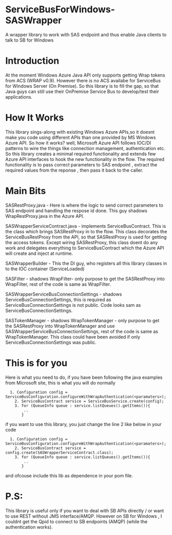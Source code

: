 ServiceBusForWindows-SASWrapper
===============================

A wrapper library to work with SAS endpoint and thus enable Java clients to talk to SB for Windows

Introduction
============
At the moment Windows Azure Java API only supports getting Wrap tokens from ACS (WRAP v0.9). 
However there is no ACS availabe for ServiceBus for Windows Server (On Premise). So this library is to fill the gap, so that
Java guys can still use their OnPremise Service Bus to develop/test their applications.  

How It Works
============
This library sings-along with existing Windows Azure APIs,so it doesnt make you code using different APIs than one provided by MS Windows Azure API.
So how it works? well, Microsoft Azure API follows IOC/DI patterns to wire the things like connection management, 
authentication etc. So this library creates a minimal required functionality and extends few Azure API interfaces to 
hook the new functionality in the flow. The required  functionality is to pass correct parameters to SAS endpoint 
, extract the required values from the reponse , then pass it back to the caller.

Main Bits
=========
SASRestProxy.java - Here is where the logic to send correct parameters to SAS endpoint and handling the respose id done. 
This guy shadows WrapRestProxy.java in the Azure API.

SASWrapperServiceContract.java - implements ServiceBusContract. This is the class which brings SASRestProxy in to the flow.
This class decorates the ServiceBusRestProxy from the API, so that SASRestProxy is used for getting the access tokens. Except wiring SASRestProxy,
this class doent do any work and delegates everything to ServiceBusContract which the Azure API will create and inject at runtime.

SASWrapperBuilder - This the DI guy, who registers all this library classes in to the IOC container (ServiceLoaded)

SASFilter - shadows WrapFilter- only purpose to get the SASRestProxy into WrapFilter, rest of the code is same as WrapFilter.

SASWrapperServiceBusConnectionSettings - shadows ServiceBusConnectionSettings, this is required as ServiceBusConnectionSettings is not public. Code looks sam as ServiceBusConnectionSettings.

SASTokenManager - shadows WrapTokenManager - only purpose to get the SASRestProxy into WrapTokenManager and use SASWrapperServiceBusConnectionSettings, rest of the code is same as WrapTokenManager. This class could have been avoided if only ServiceBusConnectionSettings was public.



This is for you
===============
Here is what you need to do, if you have been following the java examples from Microsoft site, this is what you will do normally

      1. Configuration config = ServiceBusConfiguration.configureWithWrapAuthentication(<paramaters>);
    	2. ServiceBusContract service = ServiceBusService.create(config);
    	3. for (QueueInfo queue : service.listQueues().getItems()){
    	    ..
    	   }
    	
if you want to use this library, you just change the line 2 like below in your code

      1. Configuration config = ServiceBusConfiguration.configureWithWrapAuthentication(<paramaters>);
    	2. ServiceBusContract service = config.create(SASWrapperServiceContract.class);
    	3. for (QueueInfo queue : service.listQueues().getItems()){
    	    ..
    	   }
    	   
and ofcouse include this lib as dependence in your pom file.

P.S:
====
This library is useful only if you want to deal with SB APIs directly / or want to use REST without JMS interface/AMQP. However on SB for Windows , 
I couldnt get the Qpid to connect to SB endpoints (AMQP) (while the authentication works). 
    	
    	

